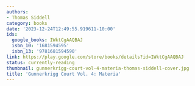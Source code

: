 ```yaml
---
authors:
- Thomas Siddell
category: books
date: '2023-12-24T12:49:55.919611-10:00'
ids:
  google_books: IWktCgAAQBAJ
  isbn_10: '1681594595'
  isbn_13: '9781681594590'
link: https://play.google.com/store/books/details?id=IWktCgAAQBAJ
status: currently-reading
thumbnail: gunnerkrigg-court-vol-4-materia-thomas-siddell-cover.jpg
title: 'Gunnerkrigg Court Vol. 4: Materia'
---
```

